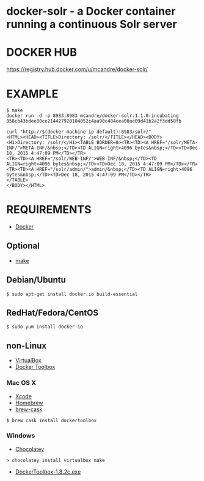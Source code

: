 # docker-solr - a Docker container running a continuous Solr server

# DOCKER HUB

https://registry.hub.docker.com/u/mcandre/docker-solr/

# EXAMPLE

```
$ make
docker run -d -p 8983:8983 mcandre/docker-solr:1.1.0-incubating
058cb43bdee80ce214427920104052c4aa90c484cea00ae09d41b2a2f3dd58fb

curl "http://$(docker-machine ip default):8983/solr/"
<HTML><HEAD><TITLE>Directory: /solr/</TITLE></HEAD><BODY>
<H1>Directory: /solr/</H1><TABLE BORDER=0><TR><TD><A HREF="/solr/META-INF/">META-INF/&nbsp;</TD><TD ALIGN=right>4096 bytes&nbsp;</TD><TD>Dec 18, 2015 4:47:09 PM</TD></TR>
<TR><TD><A HREF="/solr/WEB-INF/">WEB-INF/&nbsp;</TD><TD ALIGN=right>4096 bytes&nbsp;</TD><TD>Dec 18, 2015 4:47:09 PM</TD></TR>
<TR><TD><A HREF="/solr/admin/">admin/&nbsp;</TD><TD ALIGN=right>4096 bytes&nbsp;</TD><TD>Dec 18, 2015 4:47:09 PM</TD></TR>
</TABLE>
</BODY></HTML>
```

# REQUIREMENTS

* [Docker](https://www.docker.com/)

## Optional

* [make](http://www.gnu.org/software/make/)

## Debian/Ubuntu

```
$ sudo apt-get install docker.io build-essential
```

## RedHat/Fedora/CentOS

```
$ sudo yum install docker-io
```

## non-Linux

* [VirtualBox](https://www.virtualbox.org/)
* [Docker Toolbox](https://www.docker.com/toolbox)

### Mac OS X

* [Xcode](http://itunes.apple.com/us/app/xcode/id497799835?ls=1&mt=12)
* [Homebrew](http://brew.sh/)
* [brew-cask](http://caskroom.io/)

```
$ brew cask install dockertoolbox
```

### Windows

* [Chocolatey](https://chocolatey.org/)

```
> chocolatey install virtualbox make
```

* [DockerToolbox-1.8.2c.exe](https://github.com/docker/toolbox/releases/download/v1.8.2c/DockerToolbox-1.8.2c.exe)
